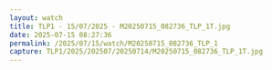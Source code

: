 ```yaml
---
layout: watch
title: TLP1 - 15/07/2025 - M20250715_082736_TLP_1T.jpg
date: 2025-07-15 08:27:36
permalink: /2025/07/15/watch/M20250715_082736_TLP_1
capture: TLP1/2025/202507/20250714/M20250715_082736_TLP_1T.jpg
---
```

